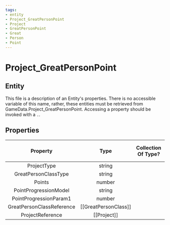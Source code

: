 ```yaml
---
tags:
- entity
- Project_GreatPersonPoint
- Project
- GreatPersonPoint
- Great
- Person
- Point
---
```

# Project_GreatPersonPoint
## Entity
This file is a description of an Entity's properties. There is no accessible variable of this name, rather, these entities must be retrieved from GameData.Project_GreatPersonPoint. Accessing a property should be invoked with a `.`.
## Properties
|	Property	|	Type	|	Collection Of Type?	|	May Be Nil?	|	Default	|	References	|	Key	|	Notes	|
|	:-:	|	:-:	|	:-:	|	:-:	|	:-:	|	:-:	|	:-:	|	-:	|
|	ProjectType	|	string	|		|		|		|	[[Project]].ProjectType	|		|	|
|	GreatPersonClassType	|	string	|		|		|		|	[[GreatPersonClass]].GreatPersonClassType	|		|	|
|	Points	|	number	|		|		|	0	|		|		|	|
|	PointProgressionModel	|	string	|		|		|	NO_PROGRESSION_MODEL	|		|		|	|
|	PointProgressionParam1	|	number	|		|		|	0	|		|		|	|
|	GreatPersonClassReference	|	[[GreatPersonClass]]	|		|	✓	|		|		|		|	|
|	ProjectReference	|	[[Project]]	|		|	✓	|		|		|		|	|
